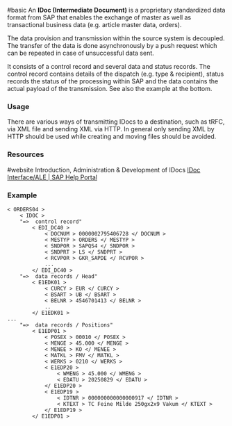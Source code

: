 #basic
An **IDoc (Intermediate Document)** is a proprietary standardized data format from SAP that enables the exchange of master as well as transactional business data (e.g. article master data, orders). 

The data provision and transmission within the source system is decoupled.  The transfer of the 
data is done asynchronously by a push request which can be repeated in case of unsuccessful data sent. 

It consists of a control record and several data and status records. The control record contains details of the dispatch (e.g. type & recipient), status records the status of the processing within SAP and the data contains the actual payload of the transmission. See also the example at the bottom.
### Usage
There are various ways of transmitting IDocs to a destination, such as tRFC, via XML file and sending XML via HTTP. In general only sending XML by HTTP should be used while creating and moving files should be avoided.
### Resources

#website Introduction, Administration & Development of IDocs [IDoc Interface/ALE | SAP Help Portal](https://help.sap.com/docs/SAP_S4HANA_ON-PREMISE/8f3819b0c24149b5959ab31070b64058/4ab074b6aa3a1997e10000000a421937.html?locale=en-US)

### Example
```
< ORDERS04 >
	< IDOC >
	"=>  control record"
		< EDI_DC40 >
			< DOCNUM > 0000002795406728 </ DOCNUM >
			< MESTYP > ORDERS </ MESTYP >
			< SNDPOR > SAPQS4 </ SNDPOR >
			< SNDPRT > LS </ SNDPRT >
			< RCVPOR > GKR_SAPDE </ RCVPOR >
			...
		</ EDI_DC40 >
    "=>  data records / Head"		
		< E1EDK01 >
			< CURCY > EUR </ CURCY >
			< BSART > UB </ BSART >
			< BELNR > 4546701413 </ BELNR >
			..
		</ E1EDK01 >
...
    "=>  data records / Positions"
		< E1EDP01 >
			< POSEX > 00010 </ POSEX >
			< MENGE > 45.000 </ MENGE >
			< MENEE > KO </ MENEE >
			< MATKL > FMV </ MATKL >
			< WERKS > 0210 </ WERKS >
			< E1EDP20 >
				< WMENG > 45.000 </ WMENG >
				< EDATU > 20250829 </ EDATU >
			</ E1EDP20 >
			< E1EDP19 >
				< IDTNR > 000000000000000917 </ IDTNR >
				< KTEXT > TC Feine Milde 250gx2x9 Vakum </ KTEXT >
			</ E1EDP19 >
		</ E1EDP01 >
```
